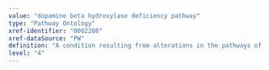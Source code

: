 ```yaml
---
value: "dopamine beta hydroxylase deficiency pathway"
type: "Pathway Ontology"
xref-identifier: "0002208"
xref-dataSource: "PW"
definition: "A condition resulting from alterations in the pathways of norepinephrine and epinephrine biosynthesis due to defects in the dopamine beta-hydroxylase gene (DBH). DBH catalyzes the conversion of dopamine to norepinephrine, in turn the precursor to epinephrine."
level: "4"
---
```

